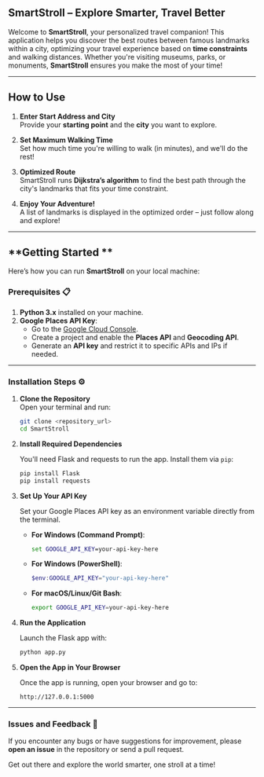 ## **SmartStroll – Explore Smarter, Travel Better**

Welcome to **SmartStroll**, your personalized travel companion! This application helps you discover the best routes between famous landmarks within a city, optimizing your travel experience based on **time constraints** and walking distances. Whether you're visiting museums, parks, or monuments, **SmartStroll** ensures you make the most of your time!

---

## **How to Use**

1. **Enter Start Address and City**  
   Provide your **starting point** and the **city** you want to explore.

2. **Set Maximum Walking Time**  
   Set how much time you're willing to walk (in minutes), and we'll do the rest!

3. **Optimized Route**  
   SmartStroll runs **Dijkstra’s algorithm** to find the best path through the city's landmarks that fits your time constraint.

4. **Enjoy Your Adventure!**  
   A list of landmarks is displayed in the optimized order – just follow along and explore!

---

## **Getting Started **

Here’s how you can run **SmartStroll** on your local machine:

### **Prerequisites 📋**

1. **Python 3.x** installed on your machine.
2. **Google Places API Key**:
   - Go to the [Google Cloud Console](https://console.cloud.google.com).
   - Create a project and enable the **Places API** and **Geocoding API**.
   - Generate an **API key** and restrict it to specific APIs and IPs if needed.

---

### **Installation Steps ⚙️**

1. **Clone the Repository**  
   Open your terminal and run:
   ```bash
   git clone <repository_url>
   cd SmartStroll
   ```

2. **Install Required Dependencies**

   You'll need Flask and requests to run the app. Install them via `pip`:

   ```bash
   pip install Flask
   pip install requests
   ```

3. **Set Up Your API Key**

   Set your Google Places API key as an environment variable directly from the terminal.

   - **For Windows (Command Prompt)**:
     ```cmd
     set GOOGLE_API_KEY=your-api-key-here
     ```

   - **For Windows (PowerShell)**:
     ```powershell
     $env:GOOGLE_API_KEY="your-api-key-here"
     ```

   - **For macOS/Linux/Git Bash**:
     ```bash
     export GOOGLE_API_KEY=your-api-key-here
     ```

4. **Run the Application**

   Launch the Flask app with:
   ```bash
   python app.py
   ```

5. **Open the App in Your Browser**

   Once the app is running, open your browser and go to:
   ```
   http://127.0.0.1:5000
   ```

---

### **Issues and Feedback 📝**

If you encounter any bugs or have suggestions for improvement, please **open an issue** in the repository or send a pull request.

Get out there and explore the world smarter, one stroll at a time!
